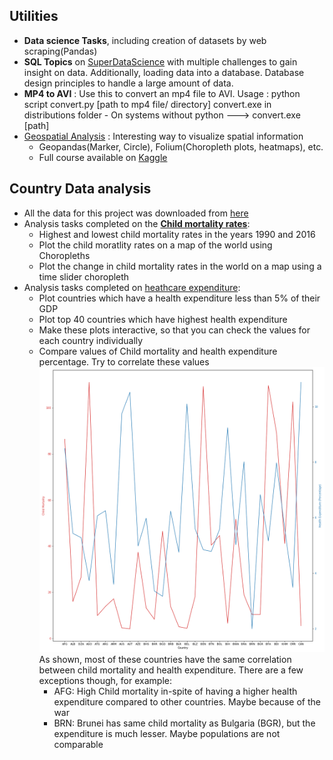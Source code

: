 ## Utilities

* **Data science Tasks**, including creation of datasets by web scraping(Pandas)
* **SQL Topics** on [SuperDataScience](https://www.superdatascience.com/pages/sql) with multiple challenges to gain insight on data.
Additionally, loading data into a database. Database design principles to handle a large amount of data.
* **MP4 to AVI** :
Use this to convert an mp4 file to AVI.
Usage : python script convert.py [path to mp4 file/ directory]
convert.exe in distributions folder - On systems without python ---> convert.exe [path]
* [Geospatial Analysis](https://github.com/abhijeetknayak/Utilities/tree/master/Data-Science/Country-Data) : Interesting way to visualize spatial information
  * Geopandas(Marker, Circle), Folium(Choropleth plots, heatmaps), etc.
  * Full course available on [Kaggle](https://www.kaggle.com/learn/geospatial-analysis)

## Country Data analysis
* All the data for this project was downloaded from [here](https://ourworldindata.org/health-meta) 
* Analysis tasks completed on the **[Child mortality rates](https://github.com/abhijeetknayak/Utilities/blob/master/Data-Science/Country-Data/child_mortality_analysis.ipynb)**:
  * Highest and lowest child mortality rates in the years 1990 and 2016
  * Plot the child moratlity rates on a map of the world using Choropleths
  * Plot the change in child mortality rates in the world on a map using a time slider choropleth
* Analysis tasks completed on [heathcare expenditure](https://github.com/abhijeetknayak/Utilities/blob/master/Data-Science/Country-Data/health-expenditure.ipynb):
  * Plot countries which have a health expenditure less than 5% of their GDP
  * Plot top 40 countries which have highest health expenditure
  * Make these plots interactive, so that you can check the values for each country individually
  * Compare values of Child mortality and health expenditure percentage. Try to correlate these values
  <img src="https://github.com/abhijeetknayak/Utilities/blob/master/Data-Science/Country-Data/health_expenditure-vs-Child_mortality.png" /> <br>
  As shown, most of these countries have the same correlation between child mortality and health expenditure. There are a few exceptions though, for example:
    *  AFG: High Child mortality in-spite of having a higher health expenditure compared to other countries. Maybe because of the war
    * BRN: Brunei has same child mortality as Bulgaria (BGR), but the expenditure is much lesser. Maybe populations are not comparable
  
